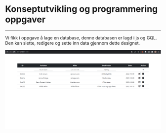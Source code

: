 # Konseptutvikling og programmering oppgaver

---
<p class="mid">Vi fikk i oppgave å lage en database, denne databasen er lagd i js og GQL. Den kan slette, redigere og sette inn data gjennom dette designet.</p>

<img class="db" src="https://raw.githubusercontent.com/mchtsz/markdown/fabb9080bbe53a17f755f528ff26b7233d70abcd/bilder/database.png?raw=true" alt="Database">
